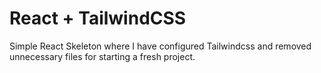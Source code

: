 # React + TailwindCSS

Simple React Skeleton where I have configured Tailwindcss and removed unnecessary files for starting a fresh project.
